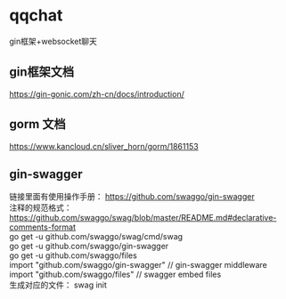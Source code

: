 # qqchat
gin框架+websocket聊天

## gin框架文档   
https://gin-gonic.com/zh-cn/docs/introduction/  

## gorm 文档  
https://www.kancloud.cn/sliver_horn/gorm/1861153  

## gin-swagger
链接里面有使用操作手册： https://github.com/swaggo/gin-swagger  
注释的规范格式： https://github.com/swaggo/swag/blob/master/README.md#declarative-comments-format    
go get -u github.com/swaggo/swag/cmd/swag    
go get -u github.com/swaggo/gin-swagger    
go get -u github.com/swaggo/files    
import "github.com/swaggo/gin-swagger" // gin-swagger middleware   
import "github.com/swaggo/files" // swagger embed files   
生成对应的文件： swag init   



